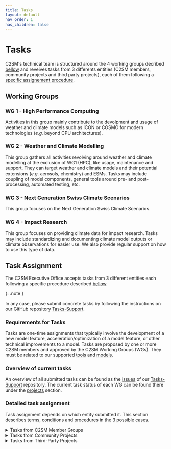 ```yaml
---
title: Tasks
layout: default
nav_order: 1
has_children: false
---
```


# Tasks

C2SM's technical team is structured around the 4 working groups decribed [bellow](./#working-groups) and reveives tasks from 3 differents entities (C2SM members, community projects and third party projects), each of them following a [specific assignement procedure](./#detailed-task-assignment).


## Working Groups

### WG 1 - High Performance Computing
Activities in this group mainly contribute to the devolpment and usage of weather and climate models such as ICON or COSMO for modern technologies (*e.g.* beyond CPU architectures).

### WG 2 - Weather and Climate Modelling
This group gathers all activities revolving around weather and climate modelling at the exclusion of WG1 (HPC), like usage, maintenance and support. They can target weather and climate models and their potential extensions (*e.g.* aerosols, chemistry) and ESMs. Tasks may include coupling of model components, general tools around pre- and post-processing, automated testing, etc.

### WG 3 - Next Generation Swiss Climate Scenarios
This group focuses on the Next Generation Swiss Climate Scenarios.

### WG 4 - Impact Research
This group focuses on providing climate data for impact research. Tasks may include standardizing and documenting climate model outputs or climate observations for easier use. We also provide regular support on how to use this type of data.

## Task Assignment

The C2SM Executive Office accepts tasks from 3 different entities each following a specific procedure described [bellow](./#detailed-task-assignment).

{: .note }

In any case, please submit concrete tasks by following the instructions on our GitHub repository [Tasks-Support](https://github.com/C2SM/Tasks-Support).

### Requirements for Tasks

Tasks are one-​time assignments that typically involve the development of a new model feature, acceleration/optimization of a model feature, or other technical improvements to a model. Tasks are proposed by one or more C2SM members and approved by the C2SM Working Groups (WGs). They must be related to our supported [tools](https://c2sm.github.io/tools/) and [models](https://c2sm.github.io/models/).

### Overview of current tasks

An overview of all submitted tasks can be found as the [issues](https://github.com/C2SM/Tasks-Support/issues) of our [Tasks-Support](https://github.com/C2SM/Tasks-Support) repository. The current task status of each WG can be found there under the [projects](https://github.com/C2SM/Tasks-Support/projects?query=is%3Aopen) section.

### Detailed task assignment

Task assignment depends on which entity submitted it. This section describes terms, conditions and procedures in the 3 possible cases.

<details close markdown="block">
  <summary>
    Tasks from C2SM Member Groups
  </summary>
  {: .text-gamma }
1. **Submission:**
Tasks can be submitted as issues through our GitHub repository [Tasks-Support](https://github.com/C2SM/Tasks-Support) at any time. The task proposal must include a description and goals of the task, a time estimate, a statement of urgency, the groups involved, and at least one contact person. It should also describe the benefit to C2SM. Please follow the instructions for [Submit a Task](https://github.com/C2SM/Tasks-Support#submit-a-task).

2. **Evaluation:**
The Core Team will evaluate the proposals and may provide feedback/ask questions/reiterate the proposals to the groups. Priority will be given to tasks with greater benefit to multiple C2SM groups. Updates on the tasks will be given directly on the submitted task in the GitHub repository.

3. **Core Team starts working on task:**
Depending on the urgency or current workload of the Core Team, C2SM may begin work on the task immediately or at a later point in time.

4. **Feedback and Discussion of Tasks:**
During the semi-annual WG Day, to which representatives of each C2SM member group are invited, the status and future of submitted tasks are discussed. Members can provide critical feedback on the process.
</details>

<details close markdown="block">
  <summary>
    Tasks from Community Projects
  </summary>
  {: .text-gamma }
  
Tasks are also taken from C2SM Community Projects. These are large, perennial, and joint research and/or development projects involving at least three C2SM groups and two different partner institutions, with a substantial financial volume. Their overall objective supports the implementation of one or more of the four pillars of C2SM. The project produces results that no single group could have produced on its own. Their results benefit a large majority of C2SM members. These projects receive significant support from C2SM core funding in the form of in-kind contributions from core staff.

##### Community Project Task Assignment Process
- The C2SM Steering Committee (SC) discusses and recommends C2SM's involvement in a Community Project at the proposal stage. This includes a suggestion on the approximate number of FTEs to be reserved for the project;
- The C2SM Executive Director (ED) forwards the information to the core team, and together with the responsible programmers evaluates the feasibility of the plans, taking into account all other ongoing activities and plans;
- The ED forwards the information back to the SC;
- The SC approves the plans and time allocated to the Community Project;
- The C2SM core team reserves the FTEs assuming the project will be funded;
- At the latest at the beginning of the project, the project steering group develops and formulates how it envisions the involvement of the core team and defines specific tasks. The tasks are submitted as a proposal to the C2SM ED and the involved programmers;
- The ED and the responsible programmer(s) evaluate the tasks, provide feedback/clarification, and finally submit their proposal to the C2SM SC;
- The SC approves the task list;
- The task assignment from Community Projects is repeated regularly, at semi-​annual or annual intervals, ideally 1-2 months before the biannual Working Group Day.

##### Current projects
- [EXCLAIM](https://c2sm.ethz.ch/research/exclaim.html)
- Planned: Next generation Swiss climate scenarios CH202X

</details>

<details close markdown="block">
  <summary>
    Tasks from Third-Party Projects
  </summary>
  {: .text-gamma }

As outlined in [C2SM's business plan for 2021-25](https://ethz.ch/content/dam/ethz/special-interest/usys/c2sm-dam/center/documents/c2sm_business_plan_final_18nov19.pdf), the Executive Office also relies heavily on funding from third-party projects. We are therefore happy to contribute to the research projects of our members (e.g. SNF, EU, ETH) in our fields of expertise.

##### Third-Party Projects that Benefit Multiple C2SM Groups
These can be projects of individual C2SM members as PI, possibly together with other co-PIs from the community, funding individual tasks of core team programmers. These projects will be supported in particular if the results will benefit several C2SM groups.

##### Third-Party Projects with Benefits to the PI Only
A member may also propose a task/tasks to be funded from their project, but where the benefit is limited to their group. These proposals will be realized if C2SM capacity is available. However, they will have a lower priority than projects with a greater benefit to the community.

##### Task Portfolio
The core team's contributions consist largely of technical model development and support tasks. Individual tasks may also include setting up and maintaining a project website, or organizing individual workshops or seminar series.

##### Procedure for Proposing Participation in a Third-Party Project
- The project PI contacts the C2SM Executive Director (ED) at the proposal stage by submitting a written proposal similar to the task proposals for group tasks;
- The ED, along with an assigned core team member, will provide feedback to the PI and may review the proposal again;
- If the proposal meets the above conditions, C2SM will consider it accepted and reserve time for its execution in the following year;
- C2SM will reserve approximately 3-7 person months (0.3-0.6 FTE) per year for tasks from external projects.
</details>

